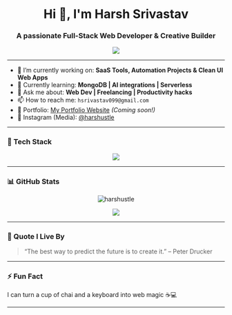 <h1 align="center">Hi 👋, I'm Harsh Srivastav</h1>
<h3 align="center">A passionate Full-Stack Web Developer & Creative Builder</h3>

<p align="center">
  <img src="https://readme-typing-svg.herokuapp.com?font=Fira+Code&size=24&pause=1000&center=true&vCenter=true&width=435&lines=Code.+Create.+Innovate.">
</p>

---

- 🔭 I’m currently working on: **SaaS Tools, Automation Projects & Clean UI Web Apps**
- 🌱 Currently learning: **MongoDB | AI integrations | Serverless**
- 💬 Ask me about: **Web Dev | Freelancing | Productivity hacks**
- 📫 How to reach me: `hsrivastav099@gmail.com`
- 💼 Portfolio: [My Portfolio Website](https://your-portfolio-link.com) *(Coming soon!)*
- 📸 Instagram (Media): [@harshustle](https://instagram.com/harshustle)

---

### 🚀 Tech Stack

<p align="center">
  <img src="https://skillicons.dev/icons?i=html,css,js,react,nodejs,express,mongodb,firebase,git,github,vscode" />
</p>

---

### 📊 GitHub Stats

<p align="center">
  <img src="https://github-readme-stats.vercel.app/api?username=harshustle&show_icons=true&theme=radical&cache_seconds=1800" alt="harshustle" />
</p>

<p align="center">
  <img src="https://streak-stats.demolab.com?user=harshustle&theme=radical&hide_border=true" />
</p>

---

### 🧠 Quote I Live By

> “The best way to predict the future is to create it.” – Peter Drucker

---

### ⚡ Fun Fact
I can turn a cup of chai and a keyboard into web magic ☕💻

---

